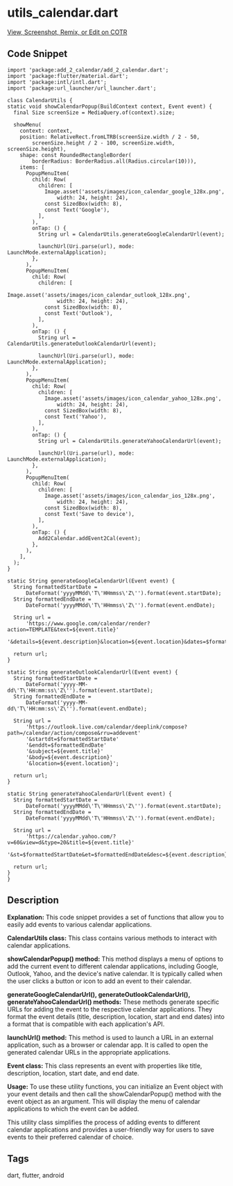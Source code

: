 # utils_calendar.dart

  [View, Screenshot, Remix, or Edit on COTR](https://cotr.dev/snippet/375)
  
  ## Code Snippet
  ```
  import 'package:add_2_calendar/add_2_calendar.dart';
import 'package:flutter/material.dart';
import 'package:intl/intl.dart';
import 'package:url_launcher/url_launcher.dart';

class CalendarUtils {
  static void showCalendarPopup(BuildContext context, Event event) {
    final Size screenSize = MediaQuery.of(context).size;

    showMenu(
      context: context,
      position: RelativeRect.fromLTRB(screenSize.width / 2 - 50,
          screenSize.height / 2 - 100, screenSize.width, screenSize.height),
      shape: const RoundedRectangleBorder(
          borderRadius: BorderRadius.all(Radius.circular(10))),
      items: [
        PopupMenuItem(
          child: Row(
            children: [
              Image.asset('assets/images/icon_calendar_google_128x.png',
                  width: 24, height: 24),
              const SizedBox(width: 8),
              const Text('Google'),
            ],
          ),
          onTap: () {
            String url = CalendarUtils.generateGoogleCalendarUrl(event);

            launchUrl(Uri.parse(url), mode: LaunchMode.externalApplication);
          },
        ),
        PopupMenuItem(
          child: Row(
            children: [
              Image.asset('assets/images/icon_calendar_outlook_128x.png',
                  width: 24, height: 24),
              const SizedBox(width: 8),
              const Text('Outlook'),
            ],
          ),
          onTap: () {
            String url = CalendarUtils.generateOutlookCalendarUrl(event);

            launchUrl(Uri.parse(url), mode: LaunchMode.externalApplication);
          },
        ),
        PopupMenuItem(
          child: Row(
            children: [
              Image.asset('assets/images/icon_calendar_yahoo_128x.png',
                  width: 24, height: 24),
              const SizedBox(width: 8),
              const Text('Yahoo'),
            ],
          ),
          onTap: () {
            String url = CalendarUtils.generateYahooCalendarUrl(event);

            launchUrl(Uri.parse(url), mode: LaunchMode.externalApplication);
          },
        ),
        PopupMenuItem(
          child: Row(
            children: [
              Image.asset('assets/images/icon_calendar_ios_128x.png',
                  width: 24, height: 24),
              const SizedBox(width: 8),
              const Text('Save to device'),
            ],
          ),
          onTap: () {
            Add2Calendar.addEvent2Cal(event);
          },
        ),
      ],
    );
  }

  static String generateGoogleCalendarUrl(Event event) {
    String formattedStartDate =
        DateFormat('yyyyMMdd\'T\'HHmmss\'Z\'').format(event.startDate);
    String formattedEndDate =
        DateFormat('yyyyMMdd\'T\'HHmmss\'Z\'').format(event.endDate);

    String url =
        'https://www.google.com/calendar/render?action=TEMPLATE&text=${event.title}'
        '&details=${event.description}&location=${event.location}&dates=$formattedStartDate/$formattedEndDate';

    return url;
  }

  static String generateOutlookCalendarUrl(Event event) {
    String formattedStartDate =
        DateFormat('yyyy-MM-dd\'T\'HH:mm:ss\'Z\'').format(event.startDate);
    String formattedEndDate =
        DateFormat('yyyy-MM-dd\'T\'HH:mm:ss\'Z\'').format(event.endDate);

    String url =
        'https://outlook.live.com/calendar/deeplink/compose?path=/calendar/action/compose&rru=addevent'
        '&startdt=$formattedStartDate'
        '&enddt=$formattedEndDate'
        '&subject=${event.title}'
        '&body=${event.description}'
        '&location=${event.location}';

    return url;
  }

  static String generateYahooCalendarUrl(Event event) {
    String formattedStartDate =
        DateFormat('yyyyMMdd\'T\'HHmmss\'Z\'').format(event.startDate);
    String formattedEndDate =
        DateFormat('yyyyMMdd\'T\'HHmmss\'Z\'').format(event.endDate);

    String url =
        'https://calendar.yahoo.com/?v=60&view=d&type=20&title=${event.title}'
        '&st=$formattedStartDate&et=$formattedEndDate&desc=${event.description}&in_loc=${event.location}';

    return url;
  }
}

  ```
  
  ## Description
  **Explanation:**
This code snippet provides a set of functions that allow you to easily add events to various calendar applications.

**CalendarUtils class:**
This class contains various methods to interact with calendar applications.

**showCalendarPopup() method:**
This method displays a menu of options to add the current event to different calendar applications, including Google, Outlook, Yahoo, and the device's native calendar. It is typically called when the user clicks a button or icon to add an event to their calendar.

**generateGoogleCalendarUrl(), generateOutlookCalendarUrl(), generateYahooCalendarUrl() methods:**
These methods generate specific URLs for adding the event to the respective calendar applications. They format the event details (title, description, location, start and end dates) into a format that is compatible with each application's API.

**launchUrl() method:**
This method is used to launch a URL in an external application, such as a browser or calendar app. It is called to open the generated calendar URLs in the appropriate applications.

**Event class:**
This class represents an event with properties like title, description, location, start date, and end date.

**Usage:**
To use these utility functions, you can initialize an Event object with your event details and then call the showCalendarPopup() method with the event object as an argument. This will display the menu of calendar applications to which the event can be added.

This utility class simplifies the process of adding events to different calendar applications and provides a user-friendly way for users to save events to their preferred calendar of choice.
  
  ## Tags
  dart, flutter, android
